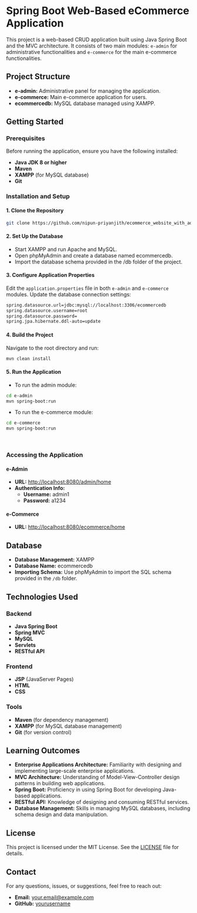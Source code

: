 # Spring Boot Web-Based eCommerce Application

This project is a web-based CRUD application built using Java Spring Boot and the MVC architecture. It consists of two main modules: `e-admin` for administrative functionalities and `e-commerce` for the main e-commerce functionalities.

## Project Structure

- **e-admin:** Administrative panel for managing the application.
- **e-commerce:** Main e-commerce application for users.
- **ecommercedb:** MySQL database managed using XAMPP.

## Getting Started

### Prerequisites

Before running the application, ensure you have the following installed:

- **Java JDK 8 or higher**
- **Maven**
- **XAMPP** (for MySQL database)
- **Git**

### Installation and Setup

#### 1. Clone the Repository

```bash
git clone https://github.com/nipun-priyanjith/ecommerce_website_with_admin_panel.git
```

#### 2. Set Up the Database
- Start XAMPP and run Apache and MySQL.
- Open phpMyAdmin and create a database named ecommercedb.
- Import the database schema provided in the /db folder of the project.

#### 3. Configure Application Properties
Edit the `application.properties` file in both `e-admin` and `e-commerce` modules. Update the database connection settings:

```bash
spring.datasource.url=jdbc:mysql://localhost:3306/ecommercedb
spring.datasource.username=root
spring.datasource.password=
spring.jpa.hibernate.ddl-auto=update
```

#### 4. Build the Project
Navigate to the root directory and run:

```bash
mvn clean install
```

#### 5. Run the Application
- To run the admin module:

```bash
cd e-admin
mvn spring-boot:run
```
- To run the e-commerce module:
  
```bash
cd e-commerce
mvn spring-boot:run
```

<br>



### Accessing the Application

#### e-Admin
- **URL:** [http://localhost:8080/admin/home](http://localhost:8080/admin/home)
- **Authentication Info:**
  - **Username:** admin1
  - **Password:** a1234

####  e-Commerce
- **URL:** [http://localhost:8080/ecommerce/home](http://localhost:8080/ecommerce/home)

## Database

- **Database Management:** XAMPP
- **Database Name:** ecommercedb
- **Importing Schema:** Use phpMyAdmin to import the SQL schema provided in the `/db` folder.



## Technologies Used

### Backend
- **Java Spring Boot**
- **Spring MVC**
- **MySQL**
- **Servlets**
- **RESTful API**

### Frontend
- **JSP** (JavaServer Pages)
- **HTML**
- **CSS**


### Tools
- **Maven** (for dependency management)
- **XAMPP** (for MySQL database management)
- **Git** (for version control)


## Learning Outcomes

- **Enterprise Applications Architecture:** Familiarity with designing and implementing large-scale enterprise applications.
- **MVC Architecture:** Understanding of Model-View-Controller design patterns in building web applications.
- **Spring Boot:** Proficiency in using Spring Boot for developing Java-based applications.
- **RESTful API:** Knowledge of designing and consuming RESTful services.
- **Database Management:** Skills in managing MySQL databases, including schema design and data manipulation.




## License

This project is licensed under the MIT License. See the [LICENSE](LICENSE) file for details.

## Contact

For any questions, issues, or suggestions, feel free to reach out:

- **Email:** your.email@example.com
- **GitHub:** [yourusername](https://github.com/yourusername)
